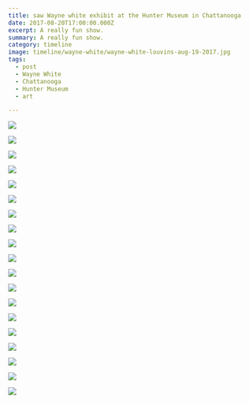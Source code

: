 ```yaml
---
title: saw Wayne white exhibit at the Hunter Museum in Chattanooga
date: 2017-08-20T17:00:00.000Z
excerpt: A really fun show.
summary: A really fun show.
category: timeline
image: timeline/wayne-white/wayne-white-louvins-aug-19-2017.jpg
tags:
  - post
  - Wayne White
  - Chattanooga
  - Hunter Museum
  - art

---
```


![](/static/img/timeline/wayne-white/wayne-white-louvins-aug-19-2017.jpg "") 

![](/static/img/timeline/wayne-white/wayne-white-broomhead-aug-19-2017.jpg "")

![](/static/img/timeline/wayne-white/wayne-white-cutout-aug-19-2017.jpg "")

![](/static/img/timeline/wayne-white/wayne-white-fluorescent-aug-19-2017.jpg "")

![](/static/img/timeline/wayne-white/wayne-white-hillbilly-head-aug-19-2017.jpg "")

![](/static/img/timeline/wayne-white/wayne-white-lbj-aug-19-2017.jpg "")

![](/static/img/timeline/wayne-white/wayne-white-misscar-aug-19-2017.jpg "")

![](/static/img/timeline/wayne-white/wayne-white-model-aug-19-2017.jpg "")

![](/static/img/timeline/wayne-white/wayne-white-stacedltrmodel-aug-19-2017.jpg "")

![](/static/img/timeline/wayne-white/wayne-white-wall-aug-19-2017.jpg "")

![](/static/img/timeline/wayne-white/wayne-white-wall2-aug-19-2017.jpg "")

![](/static/img/timeline/wayne-white/wayne-white-wallart-aug-19-2017.jpg "")

![](/static/img/timeline/wayne-white/wayne-white-watercolor-aug-19-2017.jpg "")

![](/static/img/timeline/wayne-white/wayne-white-zines-aug-19-2017.jpg "") 

![](/static/img/timeline/wayne-white/wayne-white-5-aug-19-2017.jpg "") 

![](/static/img/timeline/wayne-white/wayne-white-6-aug-19-2017.jpg "") 

![](/static/img/timeline/wayne-white/wayne-white-7-aug-19-2017.jpg "") 

![](/static/img/timeline/wayne-white/wayne-white-8-aug-19-2017.jpg "") 

![](/static/img/timeline/wayne-white/wayne-white-9-aug-19-2017.jpg "") 

